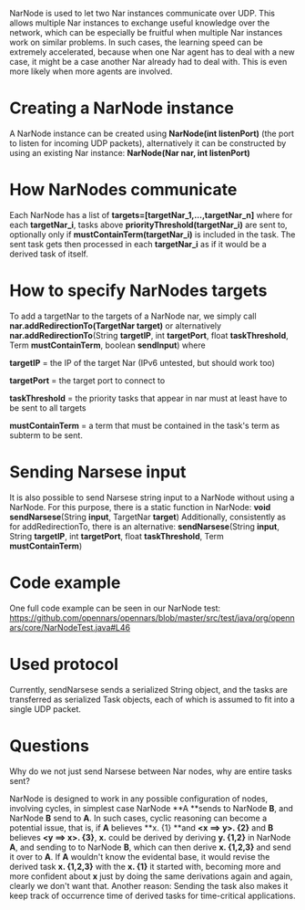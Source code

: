 NarNode is used to let two Nar instances communicate over UDP. This allows multiple Nar instances to exchange useful knowledge over the network, which can be especially be fruitful when multiple Nar instances work on similar problems.
In such cases, the learning speed can be extremely accelerated, because when one Nar agent has to deal with a new case, it might be a case another Nar already had to deal with. This is even more likely when more agents are involved. 

# Creating a NarNode instance
A NarNode instance can be created using **NarNode(int listenPort)** (the port to listen for incoming UDP packets),
alternatively it can be constructed by using an existing Nar instance: **NarNode(Nar nar, int listenPort)**

# How NarNodes communicate
Each NarNode has a list of 
**targets=[targetNar_1,...,targetNar_n]**
where for each **targetNar_i**, tasks above **priorityThreshold(targetNar_i)** are sent to, optionally only if **mustContainTerm(targetNar_i)** is included in the task.
The sent task gets then processed in each **targetNar_i** as if it would be a derived task of itself.

# How to specify NarNodes targets
To add a targetNar to the targets of a NarNode nar, we simply call ****nar.addRedirectionTo**(TargetNar target)**
or alternatively **nar.addRedirectionTo**(String **targetIP**, int **targetPort**, float **taskThreshold**, Term **mustContainTerm**, boolean **sendInput**)
where

**targetIP** = the IP of the target Nar (IPv6 untested, but should work too)

**targetPort** = the target port to connect to

**taskThreshold** = the priority tasks that appear in nar must at least have to be sent to all targets

**mustContainTerm** = a term that must be contained in the task's term as subterm to be sent.

# Sending Narsese input

It is also possible to send Narsese string input to a NarNode without using a NarNode.
For this purpose, there is a static function in NarNode:
**void sendNarsese**(String **input**, TargetNar **target**)
Additionally, consistently as for addRedirectionTo, there is an alternative:
**sendNarsese**(String **input**, String **targetIP**, int **targetPort**, float **taskThreshold**, Term **mustContainTerm**)

# Code example
One full code example can be seen in our NarNode test: https://github.com/opennars/opennars/blob/master/src/test/java/org/opennars/core/NarNodeTest.java#L46

# Used protocol
Currently, sendNarsese sends a serialized String object, and the tasks are transferred as serialized Task objects,
each of which is assumed to fit into a single UDP packet.

# Questions

Why do we not just send Narsese between Nar nodes, why are entire tasks sent?

NarNode is designed to work in any possible configuration of nodes, involving cycles,
in simplest case NarNode **A **sends to NarNode **B**, and NarNode **B** send to **A**.
In such cases, cyclic reasoning can become a potential issue, that is, if **A** believes **x. {1} **and **<x ==> y>. {2}** and **B** believes **<y ==> x>. {3}**, **x.** could be derived by deriving **y. {1,2}**  in NarNode **A**, and sending to to NarNode **B**, which can then derive **x. {1,2,3}** and send it over to **A**. If **A** wouldn't know the evidental base, it would revise the derived task **x. {1,2,3}** with the **x. {1}** it started with, becoming more and more confident about **x** just by doing the same derivations again and again, clearly we don't want that.
Another reason: Sending the task also makes it keep track of occurrence time of derived tasks for time-critical applications.
